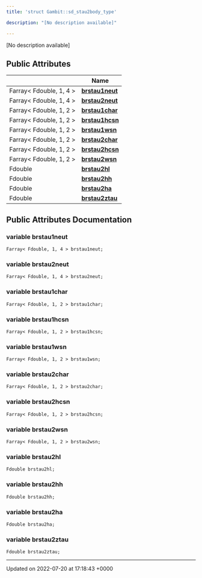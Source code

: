 ```yaml
---
title: 'struct Gambit::sd_stau2body_type'

description: "[No description available]"

---
```









[No description available]

## Public Attributes

|                | Name           |
| -------------- | -------------- |
| Farray< Fdouble, 1, 4 > | **[brstau1neut](/documentation/code/classes/structgambit_1_1sd__stau2body__type/#variable-brstau1neut)**  |
| Farray< Fdouble, 1, 4 > | **[brstau2neut](/documentation/code/classes/structgambit_1_1sd__stau2body__type/#variable-brstau2neut)**  |
| Farray< Fdouble, 1, 2 > | **[brstau1char](/documentation/code/classes/structgambit_1_1sd__stau2body__type/#variable-brstau1char)**  |
| Farray< Fdouble, 1, 2 > | **[brstau1hcsn](/documentation/code/classes/structgambit_1_1sd__stau2body__type/#variable-brstau1hcsn)**  |
| Farray< Fdouble, 1, 2 > | **[brstau1wsn](/documentation/code/classes/structgambit_1_1sd__stau2body__type/#variable-brstau1wsn)**  |
| Farray< Fdouble, 1, 2 > | **[brstau2char](/documentation/code/classes/structgambit_1_1sd__stau2body__type/#variable-brstau2char)**  |
| Farray< Fdouble, 1, 2 > | **[brstau2hcsn](/documentation/code/classes/structgambit_1_1sd__stau2body__type/#variable-brstau2hcsn)**  |
| Farray< Fdouble, 1, 2 > | **[brstau2wsn](/documentation/code/classes/structgambit_1_1sd__stau2body__type/#variable-brstau2wsn)**  |
| Fdouble | **[brstau2hl](/documentation/code/classes/structgambit_1_1sd__stau2body__type/#variable-brstau2hl)**  |
| Fdouble | **[brstau2hh](/documentation/code/classes/structgambit_1_1sd__stau2body__type/#variable-brstau2hh)**  |
| Fdouble | **[brstau2ha](/documentation/code/classes/structgambit_1_1sd__stau2body__type/#variable-brstau2ha)**  |
| Fdouble | **[brstau2ztau](/documentation/code/classes/structgambit_1_1sd__stau2body__type/#variable-brstau2ztau)**  |

## Public Attributes Documentation

### variable brstau1neut

```
Farray< Fdouble, 1, 4 > brstau1neut;
```


### variable brstau2neut

```
Farray< Fdouble, 1, 4 > brstau2neut;
```


### variable brstau1char

```
Farray< Fdouble, 1, 2 > brstau1char;
```


### variable brstau1hcsn

```
Farray< Fdouble, 1, 2 > brstau1hcsn;
```


### variable brstau1wsn

```
Farray< Fdouble, 1, 2 > brstau1wsn;
```


### variable brstau2char

```
Farray< Fdouble, 1, 2 > brstau2char;
```


### variable brstau2hcsn

```
Farray< Fdouble, 1, 2 > brstau2hcsn;
```


### variable brstau2wsn

```
Farray< Fdouble, 1, 2 > brstau2wsn;
```


### variable brstau2hl

```
Fdouble brstau2hl;
```


### variable brstau2hh

```
Fdouble brstau2hh;
```


### variable brstau2ha

```
Fdouble brstau2ha;
```


### variable brstau2ztau

```
Fdouble brstau2ztau;
```


-------------------------------

Updated on 2022-07-20 at 17:18:43 +0000